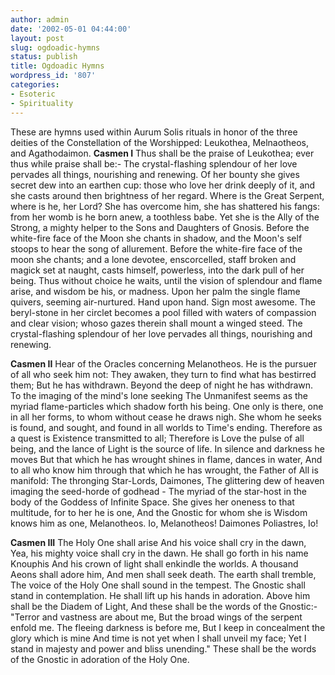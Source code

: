```yaml
---
author: admin
date: '2002-05-01 04:44:00'
layout: post
slug: ogdoadic-hymns
status: publish
title: Ogdoadic Hymns
wordpress_id: '807'
categories:
- Esoteric
- Spirituality
---
```


These are hymns used within Aurum Solis rituals in honor of the three
deities of the Constellation of the Worshipped: Leukothea, Melnaotheos,
and Agathodaimon. **Casmen I** Thus shall be the praise of Leukothea;
ever thus while praise shall be:- The crystal-flashing splendour of her
love pervades all things, nourishing and renewing. Of her bounty she
gives secret dew into an earthen cup: those who love her drink deeply of
it, and she casts around then brightness of her regard. Where is the
Great Serpent, where is he, her Lord? She has overcome him, she has
shattered his fangs: from her womb is he born anew, a toothless babe.
Yet she is the Ally of the Strong, a mighty helper to the Sons and
Daughters of Gnosis. Before the white-fire face of the Moon she chants
in shadow, and the Moon's self stoops to hear the song of allurement.
Before the white-fire face of the moon she chants; and a lone devotee,
enscorcelled, staff broken and magick set at naught, casts himself,
powerless, into the dark pull of her being. Thus without choice he
waits, until the vision of splendour and flame arise, and wisdom be his,
or madness. Upon her palm the single flame quivers, seeming
air-nurtured. Hand upon hand. Sign most awesome. The beryl-stone in her
circlet becomes a pool filled with waters of compassion and clear
vision; whoso gazes therein shall mount a winged steed. The
crystal-flashing splendour of her love pervades all things, nourishing
and renewing.

**Casmen II** Hear of the Oracles concerning Melanotheos. He is the
pursuer of all who seek him not: They awaken, they turn to find what has
bestirred them; But he has withdrawn. Beyond the deep of night he has
withdrawn. To the imaging of the mind's lone seeking The Unmanifest
seems as the myriad flame-particles which shadow forth his being. One
only is there, one in all her forms, to whom without cease he draws
nigh. She whom he seeks is found, and sought, and found in all worlds to
Time's ending. Therefore as a quest is Existence transmitted to all;
Therefore is Love the pulse of all being, and the lance of Light is the
source of life. In silence and darkness he moves But that which he has
wrought shines in flame, dances in water, And to all who know him
through that which he has wrought, the Father of All is manifold: The
thronging Star-Lords, Daimones, The glittering dew of heaven imaging the
seed-horde of godhead - The myriad of the star-host in the body of the
Goddess of Infinite Space. She gives her oneness to that multitude, for
to her he is one, And the Gnostic for whom she is Wisdom knows him as
one, Melanotheos. Io, Melanotheos! Daimones Poliastres, Io!

**Casmen III** The Holy One shall arise And his voice shall cry in the
dawn, Yea, his mighty voice shall cry in the dawn. He shall go forth in
his name Knouphis And his crown of light shall enkindle the worlds. A
thousand Aeons shall adore him, And men shall seek death. The earth
shall tremble, The voice of the Holy One shall sound in the tempest. The
Gnostic shall stand in contemplation. He shall lift up his hands in
adoration. Above him shall be the Diadem of Light, And these shall be
the words of the Gnostic:-"Terror and vastness are about me, But the
broad wings of the serpent enfold me. The fleeing darkness is before me,
But I keep in concealment the glory which is mine And time is not yet
when I shall unveil my face; Yet I stand in majesty and power and bliss
unending." These shall be the words of the Gnostic in adoration of the
Holy One.
